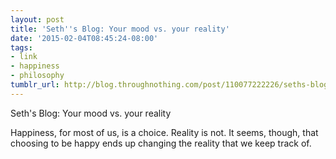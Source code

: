 ```yaml
---
layout: post
title: 'Seth''s Blog: Your mood vs. your reality'
date: '2015-02-04T08:45:24-08:00'
tags:
- link
- happiness
- philosophy
tumblr_url: http://blog.throughnothing.com/post/110077222226/seths-blog-your-mood-vs-your-reality
---
```

Seth's Blog: Your mood vs. your reality

Happiness, for most of us, is a choice. Reality is not. It seems, though, that choosing to be happy ends up changing the reality that we keep track of.
